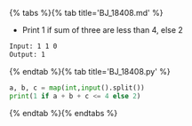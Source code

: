 {% tabs %}{% tab title='BJ_18408.md' %}

* Print 1 if sum of three are less than 4, else 2

```txt
Input: 1 1 0
Output: 1
```

{% endtab %}{% tab title='BJ_18408.py' %}

```py
a, b, c = map(int,input().split())
print(1 if a + b + c <= 4 else 2)
```

{% endtab %}{% endtabs %}
